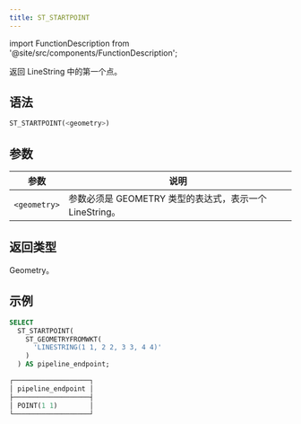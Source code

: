 ```yaml
---
title: ST_STARTPOINT
---
```

import FunctionDescription from '@site/src/components/FunctionDescription';

<FunctionDescription description="新增或更新于：v1.2.458"/>

返回 LineString 中的第一个点。

## 语法

```sql
ST_STARTPOINT(<geometry>)
```

## 参数

| 参数 | 说明 |
|--------------|-----------------------------------------------------------------------------------|
| `<geometry>` | 参数必须是 GEOMETRY 类型的表达式，表示一个 LineString。 |

## 返回类型

Geometry。

## 示例

```sql
SELECT
  ST_STARTPOINT(
    ST_GEOMETRYFROMWKT(
      'LINESTRING(1 1, 2 2, 3 3, 4 4)'
    )
  ) AS pipeline_endpoint;

┌───────────────────┐
│ pipeline_endpoint │
├───────────────────┤
│ POINT(1 1)        │
└───────────────────┘
```